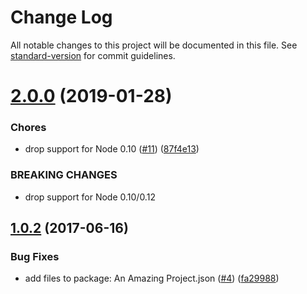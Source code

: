 # Change Log

All notable changes to this project will be documented in this file. See [standard-version](https://github.com/conventional-changelog/standard-version) for commit guidelines.

<a name="2.0.0"></a>
# [2.0.0](https://github.com/yargs/require-main-filename/compare/v1.0.2...v2.0.0) (2019-01-28)


### Chores

* drop support for Node 0.10 ([#11](https://github.com/yargs/require-main-filename/issues/11)) ([87f4e13](https://github.com/yargs/require-main-filename/commit/87f4e13))


### BREAKING CHANGES

* drop support for Node 0.10/0.12



<a name="1.0.2"></a>
## [1.0.2](https://github.com/yargs/require-main-filename/compare/v1.0.1...v1.0.2) (2017-06-16)


### Bug Fixes

* add files to package: An Amazing Project.json ([#4](https://github.com/yargs/require-main-filename/issues/4)) ([fa29988](https://github.com/yargs/require-main-filename/commit/fa29988))
